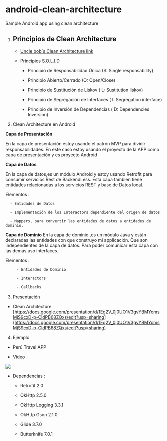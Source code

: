 # android-clean-architecture
Sample Android  app using clean architecture

1. ## Principios de Clean Architecture 

   - [Uncle bob´s Clean Architecture link](https://blog.8thlight.com/uncle-bob/2012/08/13/the-clean-architecture.html)
   
   - Principios S.O.L.I.D
      
      * Principio de Responsabilidad Única (S: Single responsability)
      
      * Principio Abierto/Cerrado (O: Open/Close)
      
      * Principio de Sustitución de Liskov ( L: Sustitution liskov)
      
      * Principio de Segregación de Interfaces ( I: Segregation interface)
      
      * Principio de Inversión de Dependencias ( D: Dependencies Inversion)
         
2. Clean Architecture en Android

 **Capa de Presentación**
 
   En la capa de presentación estoy usando el patrón MVP para dividir responsabilidades.
   En este caso estoy usando el proyecto de la APP como capa de presentación y es proyecto Android
   
 **Capa de Datos**
 
   En la capa de datos,es un módulo Android y  estoy usando Retrofit para consumir servicios Rest de BackendLess. 
   Esta capa tambien tiene entidades relacionadas a los servicios REST y base de Datos local.
   
   Elementos :
      
      - Entidades de Datos
      
      - Implementación de los Interactors dependiente del origen de datos
      
      - Mappers, para convertir las entidades de datos a entidades de dominio.
   
   
 **Capa de Dominio**
   En la capa de dominio ,es un módulo Java y  están declaradas las entidades con que construyo mi applicación. Que son independientes de la capa de datos. Para poder comunicar esta capa con las demas uso interfaces.
   
   Elementos :
   
         - Entidades de Dominio
         
         - Interactors
         
         - Callbacks 
         
3. Presentación
  - Clean Architecture [https://docs.google.com/presentation/d/1Eg2V_0j0UO1V3gvYBMYomsMjS9cxD-p-CldPB68ZQxs/edit?usp=sharing](https://docs.google.com/presentation/d/1Eg2V_0j0UO1V3gvYBMYomsMjS9cxD-p-CldPB68ZQxs/edit?usp=sharing)

4. Ejemplo

  - Perú Travel APP
  
  - Video 
  
  ![](https://github.com/emedinaa/android-clean-architecture/blob/master/video.gif?raw=true)
  
  - Dependencias :
  
    - Retrofit 2.0
    
    - OkHttp 2.5.0
    
    - OkHttp Logging 3.3.1
    
    - OkHttp Gson 2.1.0

    - Glide 3.7.0
    
    - Butterknife 7.0.1





